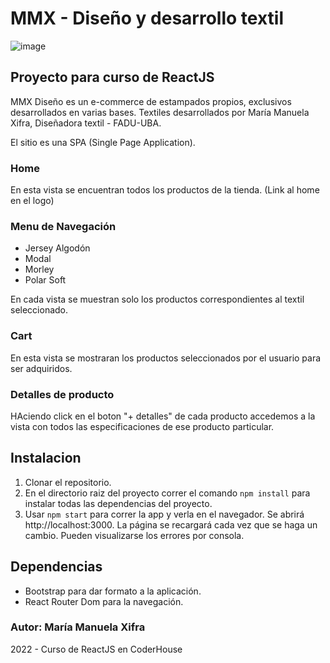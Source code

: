 # MMX - Diseño y desarrollo textil

 ![image]( https://github.com/mmxifra/mmx-designStore/blob/master/mmxDesignStore.gif)


## Proyecto para curso de ReactJS

MMX Diseño es un e-commerce de estampados propios, exclusivos desarrollados en varias bases. Textiles desarrollados por María Manuela Xifra, Diseñadora textil - FADU-UBA.  

El sitio es una SPA (Single Page Application).

### Home

En esta vista se encuentran todos los productos de la tienda. (Link al home en el logo)

### Menu de Navegación 

* Jersey Algodón 
* Modal
* Morley
* Polar Soft

En cada vista se muestran solo los productos correspondientes al textil seleccionado. 

### Cart

En esta vista se mostraran los productos seleccionados por el usuario para ser adquiridos. 

### Detalles de producto

HAciendo click en el boton "+ detalles" de cada producto accedemos a la vista con todos las especificaciones de ese producto particular. 


## Instalacion

1. Clonar el repositorio.
2. En el directorio raiz del proyecto correr el comando `npm install` para instalar todas las dependencias del proyecto. 
3. Usar `npm start` para correr la app y verla en el navegador. Se abrirá http://localhost:3000. La página se recargará cada vez que se haga un cambio. Pueden visualizarse los errores por consola. 

## Dependencias

 * Bootstrap para dar formato a la aplicación.
 * React Router Dom para la navegación. 

 ### Autor: María Manuela Xifra
2022 - Curso de ReactJS en CoderHouse